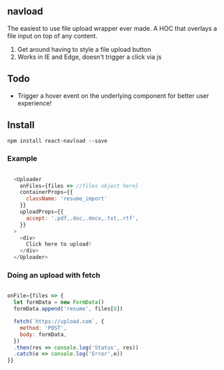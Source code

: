 ## navload

The easiest to use file upload wrapper ever made. A HOC that overlays a file input on top of any content.

1. Get around having to style a file upload button
2. Works in IE and Edge, doesn't trigger a click via js

## Todo

- Trigger a hover event on the underlying component for better user experience!

## Install

```
npm install react-navload --save
```


### Example

```js

  <Uploader
    onFiles={files => //files object here}
    containerProps={{
      className: 'resume_import'
    }}
    uploadProps={{
      accept: '.pdf,.doc,.docx,.txt,.rtf',
    }}
  >
    <div>
      Click here to upload!
    </div>
  </Uploader>
```

### Doing an upload with fetch

```js

onFile={files => {
  let formData = new FormData()
  formData.append('resume', files[0])

  fetch(`https://upload.com`, {
    method: 'POST',
    body: formData,   
  })
  .then(res => console.log('Status', res))
  .catch(e => console.log('Error',e))
}}
```
